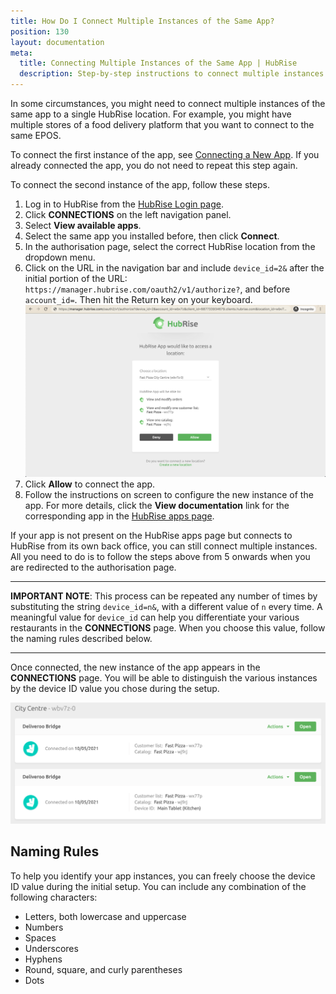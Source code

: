 ```yaml
---
title: How Do I Connect Multiple Instances of the Same App?
position: 130
layout: documentation
meta:
  title: Connecting Multiple Instances of the Same App | HubRise
  description: Step-by-step instructions to connect multiple instances of the same app to a single HubRise location. Feature mainly used to connect food delivery platforms.
---
```


In some circumstances, you might need to connect multiple instances of the same app to a single HubRise location. For example, you might have multiple stores of a food delivery platform that you want to connect to the same EPOS.

To connect the first instance of the app, see [Connecting a New App](/docs/connections#connecting-a-new-app). If you already connected the app, you do not need to repeat this step again.

To connect the second instance of the app, follow these steps.

1. Log in to HubRise from the [HubRise Login page](https://manager.hubrise.com/login).
1. Click **CONNECTIONS** on the left navigation panel.
1. Select **View available apps**.
1. Select the same app you installed before, then click **Connect**.
1. In the authorisation page, select the correct HubRise location from the dropdown menu.
1. Click on the URL in the navigation bar and include `device_id=2&` after the initial portion of the URL: `https://manager.hubrise.com/oauth2/v1/authorize?`, and before `account_id=`. Then hit the Return key on your keyboard.
   ![Authorisation page with URL including the `device_id=2&` string.](../../images/066-en-autorisation-page-device-id.png)
1. Click **Allow** to connect the app.
1. Follow the instructions on screen to configure the new instance of the app. For more details, click the **View documentation** link for the corresponding app in the [HubRise apps page](https://www.hubrise.com/apps).

If your app is not present on the HubRise apps page but connects to HubRise from its own back office, you can still connect multiple instances. All you need to do is to follow the steps above from 5 onwards when you are redirected to the authorisation page.

---

**IMPORTANT NOTE**: This process can be repeated any number of times by substituting the string `device_id=n&`, with a different value of `n` every time. A meaningful value for `device_id` can help you differentiate your various restaurants in the **CONNECTIONS** page. When you choose this value, follow the naming rules described below.

---

Once connected, the new instance of the app appears in the **CONNECTIONS** page.
You will be able to distinguish the various instances by the device ID value you chose during the setup.

![Multiple instances of the same app can be distinguished by the device ID value.](../../images/067-en-multiple-apps-device-id.png)

## Naming Rules

To help you identify your app instances, you can freely choose the device ID value during the initial setup.
You can include any combination of the following characters:

- Letters, both lowercase and uppercase
- Numbers
- Spaces
- Underscores
- Hyphens
- Round, square, and curly parentheses
- Dots